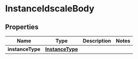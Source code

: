 # InstanceIdscaleBody

## Properties
Name | Type | Description | Notes
------------ | ------------- | ------------- | -------------
**instanceType** | [**InstanceType**](InstanceType.md) |  | 
